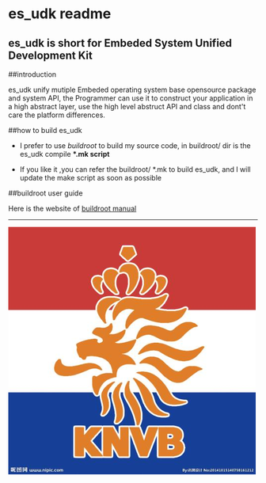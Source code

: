 

es_udk readme
=========================

es_udk is short for Embeded System Unified Development Kit
-------------------------------------------------------------

##introduction

es_udk unify mutiple Embeded operating system base opensource package and system
API, the Programmer can use it to construct your application in a high abstract
layer, use the high level abstruct API and class and dont't care the platform 
differences.

##how to build es_udk

- I prefer to use *buildroot* to build my source code,
in buildroot/ dir is the es_udk compile **\*.mk script**

- If you like it ,you can refer the buildroot/ \*.mk to build
es_udk, and I will update the make script as soon as possible

##buildroot user guide

Here is the website of
[buildroot manual](https://buildroot.org/downloads/manual/manual.html "buildroot official")

****************************************
![logo](https://github.com/zczjx/es_udk/blob/master/logo.jpg)
